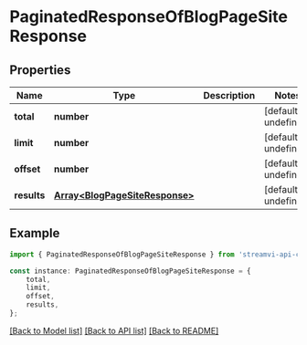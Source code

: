 # PaginatedResponseOfBlogPageSiteResponse


## Properties

Name | Type | Description | Notes
------------ | ------------- | ------------- | -------------
**total** | **number** |  | [default to undefined]
**limit** | **number** |  | [default to undefined]
**offset** | **number** |  | [default to undefined]
**results** | [**Array&lt;BlogPageSiteResponse&gt;**](BlogPageSiteResponse.md) |  | [default to undefined]

## Example

```typescript
import { PaginatedResponseOfBlogPageSiteResponse } from 'streamvi-api-client';

const instance: PaginatedResponseOfBlogPageSiteResponse = {
    total,
    limit,
    offset,
    results,
};
```

[[Back to Model list]](../README.md#documentation-for-models) [[Back to API list]](../README.md#documentation-for-api-endpoints) [[Back to README]](../README.md)
